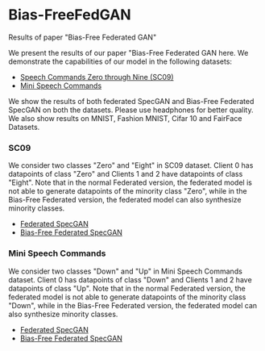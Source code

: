 # Bias-FreeFedGAN
Results of paper "Bias-Free Federated GAN"

We present the results of our paper "Bias-Free Federated GAN here. We demonstrate the capabilities of our model in the following datasets:

- [Speech Commands Zero through Nine (SC09)](http://deepyeti.ucsd.edu/cdonahue/wavegan/data/sc09.tar.gz)
- [Mini Speech Commands](http://storage.googleapis.com/download.tensorflow.org/data/mini_speech_commands.zip)

We show the results of both federated SpecGAN and Bias-Free Federated SpecGAN on both the datasets. Please use headphones for better quality. We also show results on MNIST, Fashion MNIST, Cifar 10 and FairFace Datasets.


### SC09

We consider two classes "Zero" and "Eight" in SC09 dataset. Client 0 has datapoints of class "Zero" and Clients 1 and 2 have datapoints of class "Eight". Note that in the normal Federated version, the federated model is not able to generate datapoints of the minority class "Zero",  while in the Bias-Free Federated version, the federated model can also synthesize minority classes.

- [Federated SpecGAN](https://drive.google.com/drive/folders/1afWJIagPLt097dssh4zSiEJ7z2stFKnK?usp=sharing)
- [Bias-Free Federated SpecGAN]()

### Mini Speech Commands

We consider two classes "Down" and "Up" in Mini Speech Commands dataset. Client 0 has datapoints of class "Down" and Clients 1 and 2 have datapoints of class "Up". Note that in the normal Federated version, the federated model is not able to generate datapoints of the minority class "Down",  while in the Bias-Free Federated version, the federated model can also synthesize minority classes.


- [Federated SpecGAN](https://drive.google.com/drive/folders/1GVUNwmv4sY-VL6BYGZvFwTZ3Y0Wxd9pv?usp=sharing)
- [Bias-Free Federated SpecGAN](https://drive.google.com/drive/folders/1PoDpMVQMVdlt-Olf_W_ZaW1nA970zTGV?usp=sharing)

